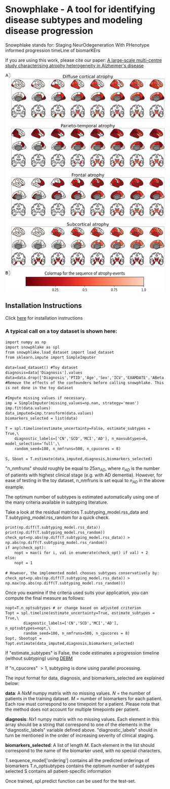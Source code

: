 # Snowphlake - A tool for identifying disease subtypes and modeling disease progression
Snowphlake stands for: Staging NeurOdegeneration With PHenotype informed progression timeLine of biomarKErs

If you are using this work, please cite our paper: [A large-scale multi-centre study characterising atrophy heterogeneity in Alzheimer's disease](https://doi.org/10.1016/j.neuroimage.2025.121381)

![Subtypes in AD](./img.jpg)

## Installation Instructions

Click [here](./installation_instructions.md) for installation instructions

### A typical call on a toy dataset is shown here:
```
import numpy as np
import snowphlake as spl
from snowphlake.load_dataset import load_dataset
from sklearn.impute import SimpleImputer

data=load_dataset() #Toy dataset
diagnosis=data['Diagnosis'].values
data=data.drop(['Diagnosis','PTID','Age','Sex','ICV','EXAMDATE','ABeta'],axis=1,errors='ignore')
#Remove the effects of the confounders before calling snowphlake. This is not done in the toy dataset

#Impute missing values if necessary.
imp = SimpleImputer(missing_values=np.nan, strategy='mean')
imp.fit(data.values)
data_imputed=imp.transform(data.values)
biomarkers_selected = list(data)

T = spl.timeline(estimate_uncertainty=False, estimate_subtypes = True,\
    diagnostic_labels=['CN','SCD','MCI','AD'], n_maxsubtypes=6, model_selection='full',\
    random_seed=100, n_nmfruns=500, n_cpucores = 8)

S, Sboot = T.estimate(data_imputed,diagnosis,biomarkers_selected)
```
"n_nmfruns" should roughly be equal to $25 x n_{AD}$, where $n_{AD}$ is the number of patients with highest clinical stage (e.g. with AD dementia). However, for ease of testing in the toy dataset, n_nmfruns is set equal to $n_{AD}$ in the above example.

The optimum number of subtypes is estimated automatically using one of the many criteria available in subtyping literature. 

Take a look at the residual matrices T.subtyping_model.rss_data and T.subtyping_model.rss_random for a quick check.
```
print(np.diff(T.subtyping_model.rss_data))
print(np.diff(T.subtyping_model.rss_random))
check_opt=np.abs(np.diff(T.subtyping_model.rss_data)) > np.abs(np.diff(T.subtyping_model.rss_random)) 
if any(check_opt):
    nopt = max(i for i, val in enumerate(check_opt) if val) + 2
else:
    nopt = 1

# However, the implemented model chooses subtypes conservatively by:
check_opt=np.abs(np.diff(T.subtyping_model.rss_data)) > np.max(np.abs(np.diff(T.subtyping_model.rss_random)))
```

Once you examine if the criteria used suits your application, you can compute the final measure as follows:
```
nopt=T.n_optsubtypes # or change based on adjusted criterion
Topt = spl.timeline(estimate_uncertainty=True, estimate_subtypes = True,\
        diagnostic_labels=['CN','SCD','MCI','AD'], n_optsubtypes=nopt,\
        random_seed=100, n_nmfruns=500, n_cpucores = 8)
Sopt, Sbootopt = Topt.estimate(data_imputed,diagnosis,biomarkers_selected)

```

If "estimate_subtypes" is False, the code estimates a progression timeline (without subtyping) using [DEBM](https://doi.org/10.1016/j.neuroimage.2018.11.024)

If "n_cpucores" $>1$, subtyping is done using parallel processing.

The input format for data, diagnosis, and biomarkers_selected are explained below:

**data**: A $N x M$ numpy matrix with no missing values. $N$ = the number of patients in the training dataset. $M$ = number of biomarkers for each patient. Each row must correspond to one timepoint for a patient. Please note that the method does not account for multiple timepoints per patient.

**diagnosis**: $N x 1$ numpy matrix with no missing values. Each element in this array should be a string that correspond to one of the elements in the "diagnostic\_labels" variable defined above. "diagnostic\_labels" should in turn be mentioned in the order of increasing severity of clinical staging.

**biomarkers\_selected**: A list of length $M$. Each element in the list should correspond to the name of the biomarker used, with no special characters.

T.sequence_model['ordering'] contains all the predicted orderings of biomarkers
T.n_optsubtypes contains the optimum number of subtypes selected
S contains all patient-specific information

Once trained, spl.predict function can be used for the test-set.
